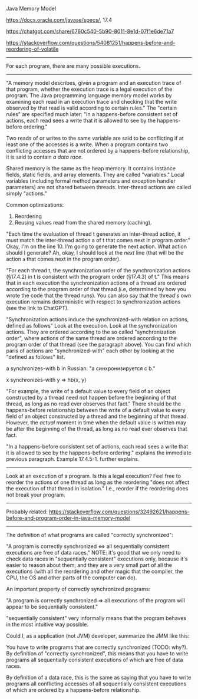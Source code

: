 Java Memory Model

https://docs.oracle.com/javase/specs/, 17.4

https://chatgpt.com/share/6760c540-5b90-8011-8e1d-07f1e6de71a7

https://stackoverflow.com/questions/54081251/happens-before-and-reordering-of-volatile

----

For each program, there are many possible executions.

----

"A memory model describes, given a program and an execution trace of that program, whether the execution trace is a legal execution of the program. The Java programming language memory model works by examining each read in an execution trace and checking that the write observed by that read is valid according to certain rules."
The "certain rules" are specified much later: "In a happens-before consistent set of actions, each read sees a write that it is allowed to see by the happens-before ordering."

Two reads of or writes to the same variable are said to be conflicting if at least one of the accesses is a write.
When a program contains two conflicting accesses that are not ordered by a happens-before relationship, it is said to contain _a data race_.

Shared memory is the same as the heap memory. It contains instance fields, static fields, and array elements. They are called "variables."
Local variables (including formal method parameters and exception handler parameters) are not shared between threads.
Inter-thread actions are called simply "actions."

Common optimizations:
1. Reordering
2. Reusing values read from the shared memory (caching).

"Each time the evaluation of thread t generates an inter-thread action, it must match the inter-thread action a of t that comes next in program order."
Okay, I'm on the line 10. I'm going to generate the next action. What action should I generate? Ah, okay, I should look at the _next_ line (that will be the action `a` that comes next in the program order).

"For each thread t, the synchronization order of the synchronization actions (§17.4.2) in t is consistent with the program order (§17.4.3) of t."
This means that in each execution the synchronization actions of a thread are ordered according to the program order of that thread (i.e, determined by how you wrote the code that the thread runs). You can also say that the thread's own execution remains deterministic with respect to synchronization actions (see the link to ChatGPT).

"Synchronization actions induce the synchronized-with relation on actions, defined as follows"
Look at the execution. Look at the synchronization actions. They are ordered according to the so called "synchronization order", where actions of the same thread are ordered according to the program order of that thread (see the paragraph above). You can find which paris of actions are "synchronized-with" each other by looking at the "defined as follows" list.

a synchronizes-with b in Russian: "a синхронизируется с b."

x synchronizes-with y => hb(x, y)

"For example, the write of a default value to every field of an object constructed by a thread need not happen before the beginning of that thread, as long as no read ever observes that fact."
There should be the happens-before relationship between the write of a default value to every field of an object constructed by a thread and the beginning of that thread. However, the _actual_ moment in time when the default value is written may be after the beginning of the thread, as long as no read ever observes that fact.

"In a happens-before consistent set of actions, each read sees a write that it is allowed to see by the happens-before ordering." explains the immediate previous paragraph. Example 17.4.5-1. further explains.

----

Look at an execution of a program. Is this a legal execution? Feel free to reorder the actions of one thread as long as the reordering "does not affect the execution of that thread in isolation." I.e., reorder if the reordering does not break your program.

----

Probably related: https://stackoverflow.com/questions/32492621/happens-before-and-program-order-in-java-memory-model

----
The definition of what programs are called "correctly synchronized":

"A program is correctly synchronized <=> all sequentially consistent executions are free of data races."
NOTE: it's good that we only need to check data races in "sequentially consistent" executions only, because it's easier to reason about them, and they are a very small part of all the executions (with all the reordering and other magic that the compiler, the CPU, the OS and other parts of the computer can do). 

An important property of correctly synchronized programs:

"A program is correctly synchronized => all executions of the program will appear to be sequentially consistent."

"sequentially consistent" very informally means that the program behaves in the most intuitive way possible.

Could I, as a application (not JVM) developer, summarize the JMM like this:

You have to write programs that are correctly synchronized (TODO: why?). By definition of "correctly synchronized", this means that you have to write programs all sequentially consistent executions of which are free of data races.

By definition of a data race, this is the same as saying that you have to write programs all conflicting accesses of all sequentially consistent executions of which are ordered by a happens-before relationship.